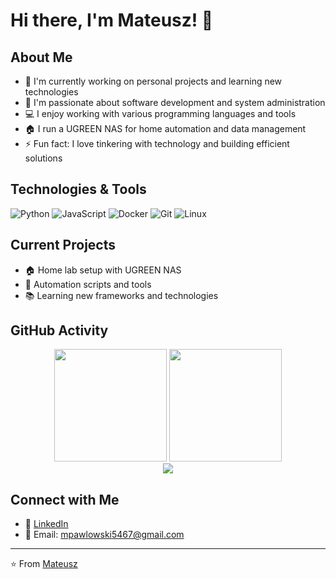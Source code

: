 # Hi there, I'm Mateusz! 👋

## About Me
- 🔭 I'm currently working on personal projects and learning new technologies
- 🌱 I'm passionate about software development and system administration
- 💻 I enjoy working with various programming languages and tools
- 🏠 I run a UGREEN NAS for home automation and data management
- ⚡ Fun fact: I love tinkering with technology and building efficient solutions

## Technologies & Tools
![Python](https://img.shields.io/badge/-Python-3776AB?style=flat-square&logo=Python&logoColor=white)
![JavaScript](https://img.shields.io/badge/-JavaScript-F7DF1E?style=flat-square&logo=JavaScript&logoColor=black)
![Docker](https://img.shields.io/badge/-Docker-2496ED?style=flat-square&logo=Docker&logoColor=white)
![Git](https://img.shields.io/badge/-Git-F05032?style=flat-square&logo=Git&logoColor=white)
![Linux](https://img.shields.io/badge/-Linux-FCC624?style=flat-square&logo=Linux&logoColor=black)

## Current Projects
- 🏠 Home lab setup with UGREEN NAS
- 🔧 Automation scripts and tools
- 📚 Learning new frameworks and technologies

## GitHub Activity

<!-- GitHub Stats with more detailed info -->
<div align="center">
  <img height="180em" src="https://github-readme-stats.vercel.app/api?username=Mpawlowski5467&show_icons=true&theme=tokyonight&include_all_commits=true&count_private=true"/>
  <img height="180em" src="https://github-readme-stats.vercel.app/api/top-langs/?username=Mpawlowski5467&layout=compact&theme=tokyonight"/>
</div>


<!-- Activity Graph -->
<div align="center">
  <img src="https://github-readme-activity-graph.vercel.app/graph?username=Mpawlowski5467&theme=tokyo-night&hide_border=true&area=true"/>
</div>


## Connect with Me
- 💼 [LinkedIn](https://www.linkedin.com/in/mateusz-pawlowski-823849302/)
- 📧 Email: mpawlowski5467@gmail.com

---
⭐️ From [Mateusz](https://github.com/Mpawlowski5467)
